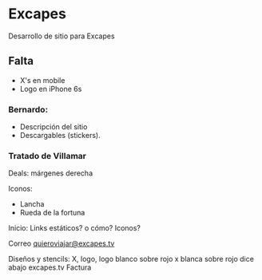 # Excapes
Desarrollo de sitio para Excapes

## Falta
- X's en mobile  
- Logo en iPhone 6s

### Bernardo:
- Descripción del sitio
- Descargables (stickers).

### Tratado de Villamar

Deals:
márgenes derecha

Iconos:
- Lancha
- Rueda de la fortuna

Inicio:
Links estáticos? o cómo?
Iconos?

Correo quieroviajar@excapes.tv

Diseños y stencils:
X, logo, logo blanco sobre rojo x blanca sobre rojo
dice abajo excapes.tv
Factura
